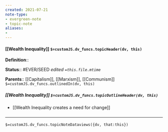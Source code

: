 ```yaml
---
created: 2021-07-21
note-type: 
- evergreen-note
- topic-note
aliases:
- 
---
```

 
#### [[Wealth Inequality]] `$=customJS.dv_funcs.topicHeader(dv, this)`


**Definition**::

**Status**::  #EVER/SEED 
*edited `=this.file.mtime`*

**Parents**:: [[Capitalism]], [[Marxism]], [[Communism]]
`$=customJS.dv_funcs.outlinedIn(dv, this)`

##### [[Wealth Inequality]] `$=customJS.dv_funcs.topicOutlineHeader(dv, this)`
- [[Wealth Inequality creates a need for change]]

### <hr class="dataviews"/>

`$=customJS.dv_funcs.topicNoteDataviews({dv, that:this})`
